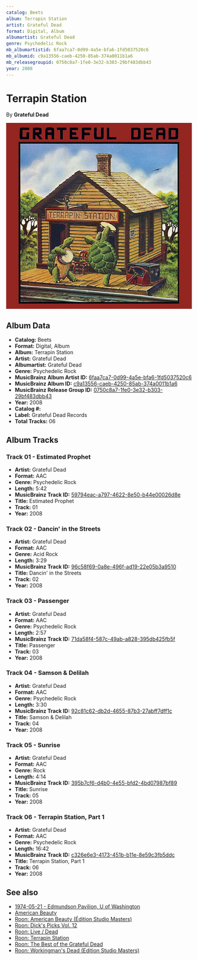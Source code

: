 ```yaml
---
catalog: Beets
album: Terrapin Station
artist: Grateful Dead
format: Digital, Album
albumartist: Grateful Dead
genre: Psychedelic Rock
mb_albumartistid: 6faa7ca7-0d99-4a5e-bfa6-1fd5037520c6
mb_albumid: c9a13556-caeb-4250-85ab-374a0011b1a6
mb_releasegroupid: 0750c8a7-1fe0-3e32-b303-29bf483dbb43
year: 2008
---
```


# Terrapin Station

By **Grateful Dead**

![](../../assets/beetscovers/Grateful_Dead-Terrapin_Station.jpg)

## Album Data

- **Catalog:** Beets
- **Format:** Digital, Album
- **Album:** Terrapin Station
- **Artist:** Grateful Dead
- **Albumartist:** Grateful Dead
- **Genre:** Psychedelic Rock
- **MusicBrainz Album Artist ID:** [6faa7ca7-0d99-4a5e-bfa6-1fd5037520c6](https://musicbrainz.org/artist/6faa7ca7-0d99-4a5e-bfa6-1fd5037520c6)
- **MusicBrainz Album ID:** [c9a13556-caeb-4250-85ab-374a0011b1a6](https://musicbrainz.org/release/c9a13556-caeb-4250-85ab-374a0011b1a6)
- **MusicBrainz Release Group ID:** [0750c8a7-1fe0-3e32-b303-29bf483dbb43](https://musicbrainz.org/release-group/0750c8a7-1fe0-3e32-b303-29bf483dbb43)
- **Year:** 2008
- **Catalog #:** 
- **Label:** Grateful Dead Records
- **Total Tracks:** 06

## Album Tracks

### Track 01 - Estimated Prophet

- **Artist:** Grateful Dead
- **Format:** AAC
- **Genre:** Psychedelic Rock
- **Length:** 5:42
- **MusicBrainz Track ID:** [59794eac-a797-4622-8e50-b44e00026d8e](https://musicbrainz.org/recording/59794eac-a797-4622-8e50-b44e00026d8e)
- **Title:** Estimated Prophet
- **Track:** 01
- **Year:** 2008

### Track 02 - Dancin' in the Streets

- **Artist:** Grateful Dead
- **Format:** AAC
- **Genre:** Acid Rock
- **Length:** 3:29
- **MusicBrainz Track ID:** [96c58f69-0a8e-496f-ad19-22e05b3a9510](https://musicbrainz.org/recording/96c58f69-0a8e-496f-ad19-22e05b3a9510)
- **Title:** Dancin' in the Streets
- **Track:** 02
- **Year:** 2008

### Track 03 - Passenger

- **Artist:** Grateful Dead
- **Format:** AAC
- **Genre:** Psychedelic Rock
- **Length:** 2:57
- **MusicBrainz Track ID:** [71da58f4-587c-49ab-a828-395db425fb5f](https://musicbrainz.org/recording/71da58f4-587c-49ab-a828-395db425fb5f)
- **Title:** Passenger
- **Track:** 03
- **Year:** 2008

### Track 04 - Samson & Delilah

- **Artist:** Grateful Dead
- **Format:** AAC
- **Genre:** Psychedelic Rock
- **Length:** 3:30
- **MusicBrainz Track ID:** [92c81c62-db2d-4655-87b3-27abff7dff1c](https://musicbrainz.org/recording/92c81c62-db2d-4655-87b3-27abff7dff1c)
- **Title:** Samson & Delilah
- **Track:** 04
- **Year:** 2008

### Track 05 - Sunrise

- **Artist:** Grateful Dead
- **Format:** AAC
- **Genre:** Rock
- **Length:** 4:14
- **MusicBrainz Track ID:** [395b7cf6-d4b0-4e55-bfd2-4bd07987bf89](https://musicbrainz.org/recording/395b7cf6-d4b0-4e55-bfd2-4bd07987bf89)
- **Title:** Sunrise
- **Track:** 05
- **Year:** 2008

### Track 06 - Terrapin Station, Part 1

- **Artist:** Grateful Dead
- **Format:** AAC
- **Genre:** Psychedelic Rock
- **Length:** 16:42
- **MusicBrainz Track ID:** [c326e6e3-4173-451b-b11e-8e59c3fb5ddc](https://musicbrainz.org/recording/c326e6e3-4173-451b-b11e-8e59c3fb5ddc)
- **Title:** Terrapin Station, Part 1
- **Track:** 06
- **Year:** 2008


## See also

- [1974-05-21 - Edmundson Pavilion, U of Washington](1974-05-21_-_Edmundson_Pavilion__U_of_Washington.md)
- [American Beauty](American_Beauty.md)
- [Roon: American Beauty (Édition Studio Masters)](../../Roon/Grateful_Dead/American_Beauty_Édition_Studio_Masters.md)
- [Roon: Dick's Picks Vol. 12](../../Roon/Grateful_Dead/Dicks_Picks_Vol_12-_Providence_Civic_Center__Providence__RI_6-26-74_-_Boston_Garden__Boston__MA_6-28-74_Live.md)
- [Roon: Live / Dead](../../Roon/Grateful_Dead/Live_-_Dead.md)
- [Roon: Terrapin Station](../../Roon/Grateful_Dead/Terrapin_Station.md)
- [Roon: The Best of the Grateful Dead](../../Roon/Grateful_Dead/The_Best_of_the_Grateful_Dead.md)
- [Roon: Workingman's Dead (Edition Studio Masters)](../../Roon/Grateful_Dead/Workingmans_Dead_Edition_Studio_Masters.md)
